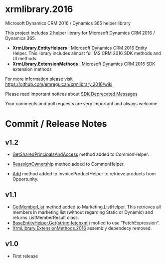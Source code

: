 # xrmlibrary.2016
Microsoft Dynamics CRM 2016 / Dynamics 365 helper library

This project includes 2 helper library for Microsoft Dynamics CRM 2016 / Dynamics 365.
* **XrmLibrary.EntityHelpers** : Microsoft Dynamics CRM 2016 Entity Helper. This library includes almost full MS CRM 2016 SDK methods and UI methods.
* **XrmLibrary.ExtensionMethods** : Microsoft Dynamics CRM 2016 SDK extension methods

For more information please visit https://github.com/emregulcan/xrmlibrary.2016/wiki

Please read important notices about [SDK Deprecated Messages](https://github.com/emregulcan/xrmlibrary.2016/wiki/06-SDK-Deprecated-Messages)

Your comments and pull requests are very important and always welcome


# Commit / Release Notes

## v1.2
- [GetSharedPrincipalsAndAccess](https://github.com/emregulcan/xrmlibrary.2016/blob/master/XrmLibrary.EntityHelpers/Common/CommonHelper.cs#L524-L544) method added to CommonHelper.

- [ReassignOwnership](https://github.com/emregulcan/xrmlibrary.2016/blob/master/XrmLibrary.EntityHelpers/Common/CommonHelper.cs#L559-L571) method added to CommonHelper.

- [Add](https://github.com/emregulcan/xrmlibrary.2016/blob/master/XrmLibrary.EntityHelpers/Sales/InvoiceProductHelper.cs#L45-L57) method added to InvoiceProductHelper to retrieve products from Opportunity.

## v1.1
- [GetMemberList](https://github.com/emregulcan/xrmlibrary.2016/blob/master/XrmLibrary.EntityHelpers/Marketing/ListHelper.cs#L281-L310) method added to Marketing.ListHelper. This retrieves all members in marketing list (without regarding Static or Dynamic) and returns ListMemberResult class. 
- [BaseEntityHelper.Get(string fetchxml)](https://github.com/emregulcan/xrmlibrary.2016/blob/master/XrmLibrary.EntityHelpers/Common/BaseEntityHelper.cs#L101-L107) mofied to use "FetchExpression".
- [XrmLibrary.ExtensionMethods.2016](https://github.com/emregulcan/xrmlibrary.2016/tree/master/XrmLibrary.ExtensionMethods) assembly dependecy removed.

## v1.0
- First release
